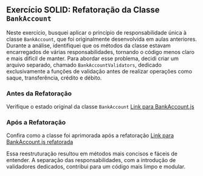 ## Exercício SOLID: Refatoração da Classe `BankAccount`

Neste exercício, busquei aplicar o princípio de responsabilidade única à classe `BankAccount`, que foi originalmente desenvolvida em aulas anteriores. Durante a análise, identifiquei que os métodos da classe estavam encarregados de várias responsabilidades, tornando o código menos claro e mais difícil de manter. Para abordar esse problema, decidi criar um arquivo separado, chamado `BankAccountValidators`, dedicado exclusivamente a funções de validação antes de realizar operações como saque, transferência, crédito e débito.

### Antes da Refatoração

Verifique o estado original da classe `BankAccount` [Link para BankAccount.js](/exercicios/para-casa/entregas/exemplo-nome-sobrenome/ana-costa/ana-costa/BankAccount.js)

### Após a Refatoração

Confira como a classe foi aprimorada após a refatoração [Link para BankAccount.js refatorada](/exercicios/para-casa/entregas/exemplo-nome-sobrenome/ana-costa/ana-costa/refatoracao/BankAccount.js)

Essa reestruturação resultou em métodos mais concisos e fáceis de entender. A separação das responsabilidades, com a introdução de validadores dedicados, contribui para um código mais limpo e modular.

